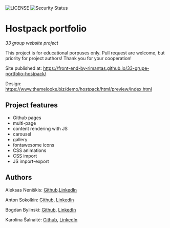 ![LICENSE](https://img.shields.io/badge/license-MIT-blue.svg?style=flat-square)
![Security Status](https://img.shields.io/security-headers?label=Security&url=https%3A%2F%2Fgithub.com&style=flat-square)

# Hostpack portfolio

_33 group website project_

This project is for educational porpuses only. Pull request are welcome, but priority for project authors! Thank you for your cooperation!

Site published at: https://front-end-by-rimantas.github.io/33-grupe-portfolio-hostpack/

Design: https://www.themelooks.biz/demo/hostpack/html/preview/index.html

## Project features

-   Github pages
-   multi-page
-   content rendering with JS
-   carousel
-   gallery
-   fontawesome icons
-   CSS animations
-   CSS import
-   JS import-export

## Authors

Aleksas Neniškis: [Github](https://github.com/aneniskis),[LinkedIn](https://www.linkedin.com/in/aleksas-neni%C5%A1kis-1a4413239/)

Anton Sokolkin: [Github](https://github.com/ASreiros), [LinkedIn](https://www.linkedin.com/in/anton-sokolkin-109746111)

Bogdan Bylinski: [Github](https://github.com/BogdanBylinski), [LinkedIn](https://www.linkedin.com/in/bogdan-bylinski-17a233233/)

Karolina Šalnaitė: [Github](https://github.com/SaKarolina), [LinkedIn](https://www.linkedin.com/in/karolina-%C5%A1alnait%C4%97-83b208233/)
